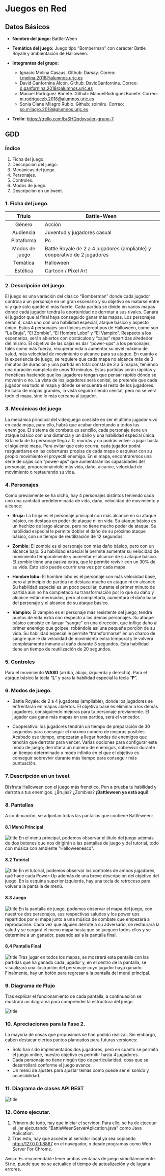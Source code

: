 # Juegos en Red
## Datos Básicos
* **Nombre del juego:** Battle-Ween
* **Temática del juego:** Juego tipo "Bomberman" con carácter Battle Royale y ambientación de Halloween.
* **Integrantes del grupo:**
    * Ignacio Molina Casaus.      Github: Darsay.                 Correo: i.molina.2018@alumnos.urjc.es
    * David Ganfornina Alcón.     Github: DavidGanfornina.        Correo: d.ganfornina.2018@alumnos.urjc.es
    * Manuel Rodríguez Bonete.    Github: ManuelRodriguezBonete.  Correo:  m.rodriguezb.2018@alumnos.urjc.es
    * Sonia Oiane Milagro Rubio.  Github: soimiru.                Correo: so.milagro.2018@alumnos.urjc.es
    
* **Trello:** https://trello.com/b/SHQqdxvs/jer-grupo-7

## GDD
### Índice
1. Ficha del juego.
2. Descripción del juego.
3. Mecánicas del juego.
4. Personajes.
5. Controles.
6. Modos de juego.
7. Descripción en un tweet.

### 1. Ficha del juego.
|     Título     | Battle-Ween                                                               |
|:--------------:|---------------------------------------------------------------------------|
|     Género     | Acción                                                                    |
|    Audiencia   | Juventud y jugadores casual                                               |
|   Plataforma   | Pc                                                                        |
| Modos de juego | Battle Royale de 2 a 4 jugadores (ampliable) y cooperativo de 2 jugadores |
|    Temática    | Halloween                                                                 |
|    Estética    | Cartoon / Pixel Art                                                       |

### 2. Descripción del juego.
El juego es una variación del clásico “Bomberman” donde cada jugador controla a un personaje en un gran escenario y su objetivo es matarse entre sí y que solo quede el más fuerte. Cada partida se divide en varios mapas donde cada jugador tendrá la oportunidad de derrotar a sus rivales. Ganará el jugador que al final haya conseguido ganar más mapas.
Los personajes serán 4, cada uno con una habilidad especial, ataque básico y aspecto único. Estos 4 personajes son típicos estereotipos de Halloween, como son “La Bruja”,           “El Zombie”, “El Hombre Lobo” y “El Vampiro”.
Respecto a los escenarios, serán abiertos con obstáculos y “cajas” repartidas alrededor del mismo. El objetivo de las cajas es dar “power-ups” a los personajes, tales como más fuerza, recuperar vida o aumentar su nivel máximo de salud, más velocidad de movimiento o alcance para su ataque.
En cuanto a la experiencia de juego, se requiere que cada mapa no alcance más de 3 minutos de duración y una partida en total consta de 3 a 5 mapas, teniendo una duración completa de unos 10 minutos. Estas partidas serán rápidas y frenéticas haciendo que los jugadores tengan que pensar rápido dónde se moverán o no.
La vista de los jugadores será cenital, se pretende que cada jugador vea todo el mapa y dónde se encuentra el resto de los jugadores. En caso de mapas grandes, la vista seguirá siendo cenital, pero no se verá todo el mapa, sino lo más cercano al jugador.

### 3. Mecánicas del juego
La mecánica principal del videojuego consiste en ser el último jugador vivo en cada mapa, para ello, habrá que acabar derrotando a todos tus enemigos.
	El sistema de combate es sencillo, cada personaje tiene un ataque básico con una distancia y un daño y una habilidad especial única. Si la vida de tu personaje llega a 0, morirás y no podrás volver a jugar hasta el siguiente mapa. Para evitar que esto ocurra, cada jugador podrá resguardarse en las coberturas propias de cada mapa o esquivar con su propio movimiento el proyectil enemigo. 
	En el mapa, encontraremos una serie de cajas con “power-ups” que aumentarán las capacidades del personaje, proporcionándole más vida, daño, alcance, velocidad de movimiento o restaurando su vida.

  
### 4. Personajes
Como previamente se ha dicho, hay 4 personajes distintos teniendo cada uno una cantidad predeterminada de vida, daño, velocidad de movimiento y alcance:

* **Bruja:** La bruja es el personaje principal con más alcance en su ataque básico, no destaca en poder de ataque ni en vida. Su ataque básico es un hechizo de largo alcance, pero no tiene mucho poder de ataque. Su habilidad especial le permite doblar el daño de su próximo ataque básico, con un tiempo de reutilización de 12 segundos.

* **Zombie:** El zombie es el personaje con más daño básico, pero con un alcance bajo. Su habilidad especial le permite aumentar su velocidad de movimiento temporalmente y aumentar el alcance de su ataque básico. El zombie tiene una pasiva extra, que le permite revivir con un 30% de su vida. Esto solo puede ocurrir una vez por cada mapa.

* **Hombre lobo:** El hombre lobo es el personaje con más velocidad base, pero al principio de partida no destaca mucho en ataque ni en alcance. Su habilidad especial es un poco peculiar, durante el primer minuto de partida aún no ha completado su transformación por lo que su daño y alcance están mermados, pero al completarla, aumentará el daño base del personaje y el alcance de su ataque básico.

* **Vampiro:** El vampiro es el personaje más resistente del juego, tendrá puntos de vida extra con respecto a los demás personajes. Su ataque básico consiste en lanzar “sangre” en una dirección, que inflige daño al primer enemigo que golpee, robándole así una pequeña porción de su vida. Su habilidad especial le permite “transformarse” en un charco de sangre que le da velocidad de movimiento extra temporal y le volverá completamente inmune al daño durante 3 segundos. Esta habilidad tiene un tiempo de reutilización de 20 segundos.

### 5. Controles
Para el movimiento **WASD** (arriba, abajo, izquierda y derecha).
Para el ataque básico la tecla “**L**” y para la habilidad especial la tecla “**P**”.

### 6. Modos de juego.
* Battle Royale: de 2 a 4 jugadores (ampliable), donde los jugadores se enfrentarán en mapas abiertos. El objetivo base es eliminar a los demás jugadores, consiguiendo mejoras para tu personaje previamente. El jugador que gane más mapas en una partida, será el vencedor.

* Cooperativo: los jugadores tendrán un tiempo de preparación de 30 segundos para conseguir el máximo número de mejoras posibles. Acabado ese tiempo, empezarán a llegar hordas de enemigos que tendrán que derrotar para vencer. Varias opciones para configurar este modo de juego; derrotar a un número de enemigos, sobrevivir durante un tiempo determinado o modo infinito en el que el objetivo es conseguir sobrevivir durante más tiempo para conseguir más puntuación.

### 7. Descripción en un tweet
Disfruta Halloween con el juego más frenético. Pon a prueba tu habilidad y derrota a tus enemigos. ¿Brujas? ¿Zombies? **¡Battleween ya está aquí!**


### 8. Pantallas
A continuación, se adjuntan todas las pantallas que contiene Battleween:

#### 8.1 Menú Principal
![title](Capturas/1.Menu.png)
En el menú principal, podemos observar el título del juego además de dos botones que nos dirigirán a las pantallas de juego y del tutorial, todo con música con ambiente "Halloweenesco".

#### 8.2 Tutorial
![title](Capturas/2.Tutorial.png)
En el tutorial, podemos observar los controles de ambos jugadores, qué hace cada Power-Up además de una breve descripción del objetivo del juego. En la esquina superior izquierda, hay una tecla de retroceso para volver a la pantalla de menú.

#### 8.3 Juego
![title](Capturas/3.Combate.png)
En la pantalla de juego, podemos observar el mapa del juego, con nuestros dos personajes, sus respectivas saludes y los power ups repartidos por el mapa junto a una música de combate que empezará a reproducirse. Cada vez que alguien derrote a su adversario, se restaurará la salud y se cargará el nuevo mapa hasta que se jueguen todos ellos y se determine a un ganador, pasando así a la pantalla final.

#### 8.4 Pantalla Final
![title](Capturas/4.PantallaFinal.png)
Tras jugar en todos los mapas, se mostrará esta pantalla con las partidas que ha ganado cada jugador y, en el centro de la pantalla, se visualizará una ilustración del personaje cuyo jugador haya ganado. Finalmente, hay un botón para regresar a la pantalla del menú principal.

### 9. Diagrama de Flujo
Tras explicar el funcionamiento de cada pantalla, a continuación se mostrará un diagrama para comprender la estructura del juego.

![title](Capturas/Diagrama.png)

### 10. Apreciaciones para la Fase 2.
La mayoría de cosas que propusimos se han podido realizar. Sin embargo, caben destacar ciertos puntos planeados para futuras versiones:
* Solo han sido implementados dos jugadores, pero en cuanto se permita el juego online, nuestro objetivo es permitir hasta 4 jugadores.
* Cada personaje no tiene ningún tipo de particularidad, cosa que se desarrollará conforme el juego avance.
* Un menú de ajustes para ajustar temas como puede ser el sonido y accesibilidad.

### 11. Diagrama de clases API REST
![title](Capturas/DiagramaClases.png)

### 12. Cómo ejecutar.
1. Primero de todo, hay que iniciar el servidor. Para ello, se ha de ejecutar el .jar ejecutando "BattleWeenServerAplication.java" como
Java Aplication.
2. Tras esto, hay que acceder al servidor local ya sea copiando http://127.0.0.1:8887 en el navegador, o desde programas como Web Server
For Chrome.

Aviso: Es recomendable tener ambas ventanas de juego simultáneamente. Si no, puede que no se actualice el tiempo de actualización y de
lugar a errores.
